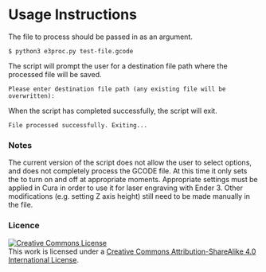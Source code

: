 # Usage Instructions

The file to process should be passed in as an argument.
```
$ python3 e3proc.py test-file.gcode
```

The script will prompt the user for a destination file path where the processed file will be saved.
```
Please enter destination file path (any existing file will be overwritten):
```

When the script has completed successfully, the script will exit.
```
File processed successfully. Exiting...
```

### Notes

The current version of the script does not allow the user to select options,
and does not completely process the GCODE file. At this time it only sets the
to turn on and off at appropriate moments. Appropriate settings must be applied
in Cura in order to use it for laser engraving with Ender 3. Other modifications
(e.g. setting Z axis height) still need to be made manually in the file. 

### Licence
<a rel="license" href="http://creativecommons.org/licenses/by-sa/4.0/"><img alt="Creative Commons License" style="border-width:0" src="https://i.creativecommons.org/l/by-sa/4.0/88x31.png" /></a><br />This work is licensed under a <a rel="license" href="http://creativecommons.org/licenses/by-sa/4.0/">Creative Commons Attribution-ShareAlike 4.0 International License</a>.
